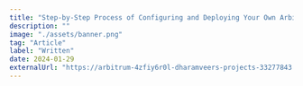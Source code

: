 ```yaml
---
title: "Step-by-Step Process of Configuring and Deploying Your Own Arbitrum Orbit Chain."
description: ""
image: "./assets/banner.png"
tag: "Article"
label: "Written"
date: 2024-01-29
externalUrl: "https://arbitrum-4zfiy6r0l-dharamveers-projects-33277843.vercel.app/community-hub/ambassadors/near-you/esther-oche/contributions/ replace this link with- https://medium.com/web3-writers-guild/step-by-step-process-of-configuring-and-deploying-your-own-orbit-chain-d8b6ff182b17"
---
```

